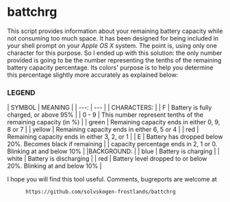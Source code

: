 # battchrg


 This script provides information about your remaining battery capacity while 
 not consuming too much space. It has been designed for being included in your
 shell prompt on your *Apple OS X* system.
 The point is, using only one character for this purpose. So I ended up with
 this solution: the only number provided is going to be the number
 representing the tenths of the remaining battery capacity percentage. Its
 colors' purpose is to help you determine this percentage slightly more
 accurately as explained below:


###                                   LEGEND

| SYMBOL   |   MEANING |
|  ---: | --- | 
| CHARACTERS:          |
|        F  | Battery is fully charged, or above 95% |
|    0 - 9  | This number represent tenths of the remaining capacity (in %) |
|    green  | Remaining capacity ends in either 0, 9, 8 or 7 |
|   yellow  | Remaining capacity ends in either 6, 5 or 4 |
|      red  | Remaining capacity ends in either 3, 2, or 1 |
|        E  | Battery has dropped below 20%. Becomes black if remaining |
|             capacity percentage ends in 2, 1 or 0. Blinking at and below 10% |
|BACKGROUND: |
|     blue  | Battery is charging |
|    white  | Battery is discharging |
|      red  | Battery level dropped to or below 20%. Blinking at and below 10% |

 I hope you will find this tool useful. Comments, bugreports are welcome at

          https://github.com/solvskogen-frostlands/battchrg
